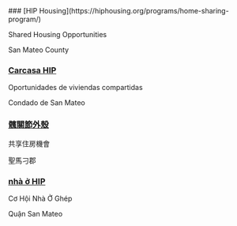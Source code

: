 <RenderIf language="en">
### [HIP Housing](https://hiphousing.org/programs/home-sharing-program/) 

Shared Housing Opportunities

San Mateo County
</RenderIf>
<RenderIf language="es">
### [Carcasa HIP](https://hiphousing.org/programs/home-sharing-program/) 

Oportunidades de viviendas compartidas

Condado de San Mateo
</RenderIf>
<RenderIf language="zh">
### [髖關節外殼](https://hiphousing.org/programs/home-sharing-program/) 

共享住房機會

聖馬刁郡
</RenderIf>
<RenderIf language="vi">
### [nhà ở HIP](https://hiphousing.org/programs/home-sharing-program/) 

Cơ Hội Nhà Ở Ghép

Quận San Mateo
</RenderIf>

